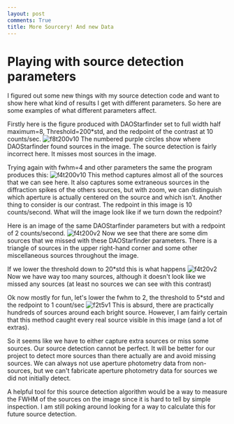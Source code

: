 ```yaml
---
layout: post
comments: True
title: More Sourcery! And new Data
---
```

# Playing with source detection parameters

I figured out some new things with my source detection code and want to show here what kind of results I get with different parameters. So here are some examples of what different parameters affect.

Firstly here is the figure produced with DAOStarfinder set to full width half maximum=8, Threshold=200*std, and the redpoint of the contrast at 10 counts/sec.
![f8t200v10]({{ewolyror.github.io}}/images/sourcefigf8t200v10.png)
The numbered purple circles show where DAOStarfinder found sources in the image. The source detection is fairly incorrect here. It misses most sources in the image.

Trying again with fwhm=4 and other parameters the same the program produces this:
![f4t200v10]({{ewolyror.github.io}}/images/sourcefigf4t200v10.png)
This method captures almost all of the sources that we can see here. It also captures some extraneous sources in the diffraction spikes of the others sources, but with zoom, we can distinguish which aperture is actually centered on the source and which isn't. Another thing to consider is our contrast. The redpoint in this image is 10 counts/second. What will the image look like if we turn down the redpoint?

Here is an image of the same DAOStarfinder parameters but with a redpoint of 2 counts/second.
![f4t200v2]({{ewolyror.github.io}}/images/sourcefigf4t200v2.png)
Now we see that there are some dim sources that we missed with these DAOStarfinder parameters. There is a triangle of sources in the upper right-hand corner and some other miscellaneous sources throughout the image.

If we lower the threshold down to 20*std this is what happens
![f4t20v2]({{ewolyror.github.io}}/images/sourcefigf4t20v2.png)
Now we have way too many sources, although it doesn't look like we missed any sources (at least no sources we can see with this contrast)

Ok now mostly for fun, let's lower the fwhm to 2, the threshold to 5*std and the redpoint to 1 count/sec
![f2t5v1]({{ewolyror.github.io}}/images/sourcefigf4t20v2.png)
This is absurd, there are practically hundreds of sources around each bright source. However, I am fairly certain that this method caught every real source visible in this image (and a lot of extras).

So it seems like we have to either capture extra sources or miss some sources. Our source detection cannot be perfect. It will be better for our project to detect more sources than there actually are and avoid missing sources. We can always not use aperture photometry data from non-sources, but we can't fabricate aperture photometry data for sources we did not initially detect.

A helpful tool for this source detection algorithm would be a way to measure the FWHM of the sources on the image since it is hard to tell by simple inspection. I am still poking around looking for a way to calculate this for future source detection.
